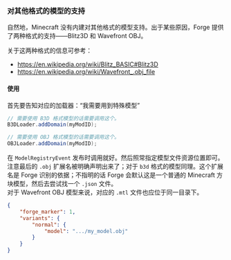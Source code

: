 ### 对其他格式的模型的支持

自然地，Minecraft 没有内建对其他格式的模型支持。出于某些原因，Forge 提供了两种格式的支持——Blitz3D 和 Wavefront OBJ。

关于这两种格式的信息可参考：
  - https://en.wikipedia.org/wiki/Blitz_BASIC#Blitz3D
  - https://en.wikipedia.org/wiki/Wavefront_.obj_file

#### 使用

首先要告知对应的加载器：“我需要用到特殊模型”

```java
// 需要使用 B3D 格式模型的话需要调用这个。
B3DLoader.addDomain(myModID);

// 需要使用 OBJ 格式模型的话需要调用这个。
OBJLoader.addDomain(myModID);
```

在 `ModelRegistryEvent` 发布时调用就好。然后照常指定模型文件资源位置即可。注意最后的 `.obj` 扩展名被明确声明出来了；对于 `b3d` 格式的模型同理。这个扩展名是 Forge 识别的依据；不指明的话 Forge 会默认这是一个普通的 Minecraft 方块模型，然后去尝试找一个 `.json` 文件。  
对于 Wavefront OBJ 模型来说，对应的 `.mtl` 文件也应位于同一目录下。

```json
{
    "forge_marker": 1,
    "variants": {
        "normal": {
            "model": ".../my_model.obj"
        }
    }
}
```
